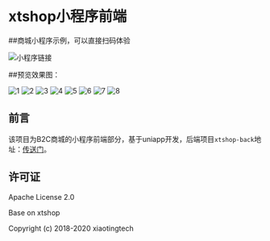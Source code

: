 # xtshop小程序前端

##商城小程序示例，可以直接扫码体验

![小程序链接](https://static.xiaotingshop.cn/image/images/20201127/b21921b42bec14996b80cd3f309815ad.jpg)

##预览效果图：

![1](https://static.xiaotingshop.cn/image/images/20201130/a43b65d39c5b459656b1cd779173dfdd.jpg?x-oss-process=image/resize,w_300,m_lfit) ![2](https://static.xiaotingshop.cn/image/images/20201130/4fa2ba7677e22cb6e98df4ebccd07eb6.jpg?x-oss-process=image/resize,w_300,m_lfit)
![3](https://static.xiaotingshop.cn/image/images/20201130/957dd28b5ca9cd565e7bc01cc9e5655a.jpg?x-oss-process=image/resize,w_300,m_lfit) ![4](https://static.xiaotingshop.cn/image/images/20201130/8f1a16aa97762df364b77fc6af04998b.jpg?x-oss-process=image/resize,w_300,m_lfit)
![5](https://static.xiaotingshop.cn/image/images/20201130/2a1fe7f2b5b16757debd6941319e534c.jpg?x-oss-process=image/resize,w_300,m_lfit) ![6](https://static.xiaotingshop.cn/image/images/20201130/e78fda0e1fcddb1ca85eef7ef8ae999a.jpg?x-oss-process=image/resize,w_300,m_lfit)
![7](https://static.xiaotingshop.cn/image/images/20201130/c7c7d388be0dea001227a07e56345fff.jpg?x-oss-process=image/resize,w_300,m_lfit) ![8](https://static.xiaotingshop.cn/image/images/20201130/1025a9624363c0733d94b5e0e45b1ecd.jpg?x-oss-process=image/resize,w_300,m_lfit)

## 前言

该项目为B2C商城的小程序前端部分，基于uniapp开发，后端项目`xtshop-back`地址：[传送门](https://github.com/xiaotingtech/xtshop-back.git)。

## 许可证

Apache License 2.0

Base on xtshop

Copyright (c) 2018-2020 xiaotingtech
